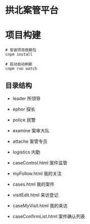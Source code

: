 # 拱北案管平台

# 项目构建
```
# 安装项目依赖包
cnpm install

# 启动自动刷新
cnpm run watch
```

## 目录结构
+ leader 所领导
+ ephor 探长
+ police 民警
+ examine 案审大队
+ attache 案管专员
+ logistics 内勤

+ caseControl.html 案件监管
+ myFollow.html 我的关注
+ cases.html 我的案件
+ visitEdit.html 来访登记
+ caseMyVisit.html 我的来访
+ caseConfirmList.html 案件确认列表